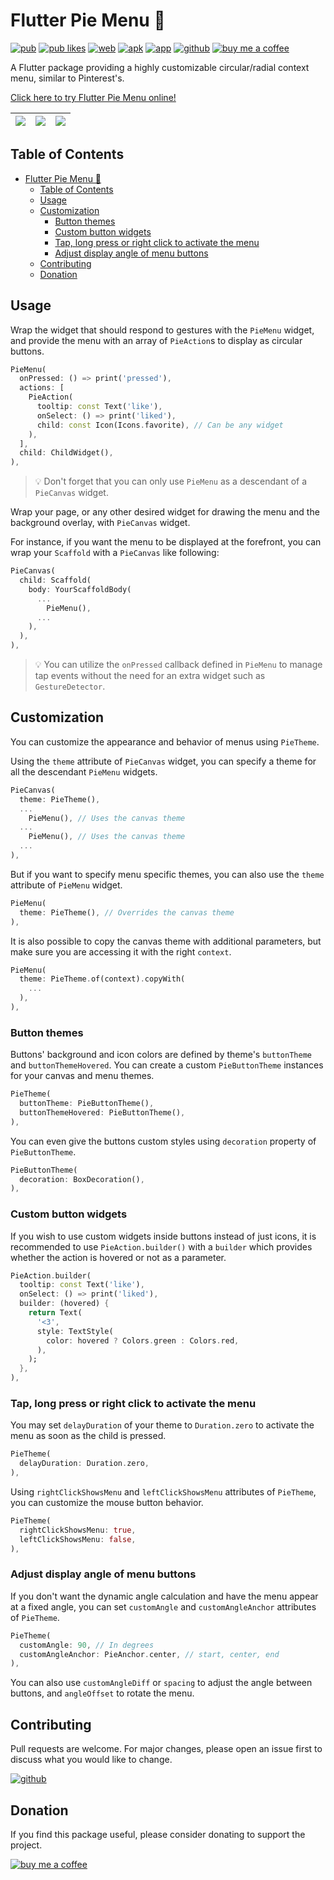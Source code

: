 # Flutter Pie Menu 🥧

[![pub](https://badges.genua.fr/pub/v/pie_menu)](https://pub.dev/packages/pie_menu)
[![pub likes](https://badges.genua.fr/pub/likes/pie_menu)](https://pub.dev/packages/pie_menu)
[![web](https://img.shields.io/badge/live-web&nbsp;demo-white.svg)](https://rasitayaz.github.io/flutter-pie-menu)
[![apk](https://img.shields.io/badge/apk-android&nbsp;demo-teal.svg)](https://github.com/rasitayaz/flutter-pie-menu/raw/showcase/demo/android.zip)
[![app](https://img.shields.io/badge/app-macos&nbsp;demo-blueviolet)](https://github.com/rasitayaz/flutter-pie-menu/raw/showcase/demo/macos.zip)
[![github](https://img.shields.io/badge/github-rasitayaz-red)](https://github.com/rasitayaz)
[![buy me a coffee](https://img.shields.io/badge/buy&nbsp;me&nbsp;a&nbsp;coffee-donate-gold)](https://buymeacoffee.com/rasitayaz)

A Flutter package providing a highly customizable circular/radial context menu, similar to Pinterest's.

[Click here to try Flutter Pie Menu online!](https://rasitayaz.github.io/flutter-pie-menu)

|![](https://raw.githubusercontent.com/rasitayaz/flutter-pie-menu/showcase/preview/screenshot-1.jpg)|![](https://raw.githubusercontent.com/rasitayaz/flutter-pie-menu/showcase/preview/example-1.gif)|![](https://raw.githubusercontent.com/rasitayaz/flutter-pie-menu/showcase/preview/example-2.gif)|
|:-:|:-:|:-:|

## Table of Contents

- [Flutter Pie Menu 🥧](#flutter-pie-menu-)
  - [Table of Contents](#table-of-contents)
  - [Usage](#usage)
  - [Customization](#customization)
    - [Button themes](#button-themes)
    - [Custom button widgets](#custom-button-widgets)
    - [Tap, long press or right click to activate the menu](#tap-long-press-or-right-click-to-activate-the-menu)
    - [Adjust display angle of menu buttons](#adjust-display-angle-of-menu-buttons)
  - [Contributing](#contributing)
  - [Donation](#donation)

## Usage

Wrap the widget that should respond to gestures with the `PieMenu` widget, and provide the menu with an array of `PieAction`s to display as circular buttons.

```dart
PieMenu(
  onPressed: () => print('pressed'),
  actions: [
    PieAction(
      tooltip: const Text('like'),
      onSelect: () => print('liked'),
      child: const Icon(Icons.favorite), // Can be any widget
    ),
  ],
  child: ChildWidget(),
),
```

> 💡 Don't forget that you can only use `PieMenu` as a descendant of a `PieCanvas` widget.

Wrap your page, or any other desired widget for drawing the menu and the background overlay, with `PieCanvas` widget.

For instance, if you want the menu to be displayed at the forefront, you can wrap your `Scaffold` with a `PieCanvas` like following:

```dart
PieCanvas(
  child: Scaffold(
    body: YourScaffoldBody(
      ...
        PieMenu(),
      ...
    ),
  ),
),
```

> 💡 You can utilize the `onPressed` callback defined in `PieMenu` to manage tap events without the need for an extra widget such as `GestureDetector`.

## Customization

You can customize the appearance and behavior of menus using `PieTheme`.

Using the `theme` attribute of `PieCanvas` widget, you can specify a theme for all the descendant `PieMenu` widgets.

```dart
PieCanvas(
  theme: PieTheme(),
  ...
    PieMenu(), // Uses the canvas theme
  ...
    PieMenu(), // Uses the canvas theme
  ...
),
```

But if you want to specify menu specific themes, you can also use the `theme` attribute of `PieMenu` widget.

```dart
PieMenu(
  theme: PieTheme(), // Overrides the canvas theme
),
```

It is also possible to copy the canvas theme with additional parameters, but make sure you are accessing it with the right `context`.

```dart
PieMenu(
  theme: PieTheme.of(context).copyWith(
    ...
  ),
),
```

### Button themes

Buttons' background and icon colors are defined by theme's `buttonTheme` and `buttonThemeHovered`. You can create a custom `PieButtonTheme` instances for your canvas and menu themes.

```dart
PieTheme(
  buttonTheme: PieButtonTheme(),
  buttonThemeHovered: PieButtonTheme(),
),
```

You can even give the buttons custom styles using `decoration` property of `PieButtonTheme`.

```dart
PieButtonTheme(
  decoration: BoxDecoration(),
),
```

### Custom button widgets

If you wish to use custom widgets inside buttons instead of just icons, it is recommended to use `PieAction.builder()` with a `builder` which provides whether the action is hovered or not as a parameter.

```dart
PieAction.builder(
  tooltip: const Text('like'),
  onSelect: () => print('liked'),
  builder: (hovered) {
    return Text(
      '<3',
      style: TextStyle(
        color: hovered ? Colors.green : Colors.red,
      ),
    );
  },
),
```

### Tap, long press or right click to activate the menu

You may set `delayDuration` of your theme to `Duration.zero` to activate the menu as soon as the child is pressed.

```dart
PieTheme(
  delayDuration: Duration.zero,
),
```

Using `rightClickShowsMenu` and `leftClickShowsMenu` attributes of `PieTheme`, you can customize the mouse button behavior.

```dart
PieTheme(
  rightClickShowsMenu: true,
  leftClickShowsMenu: false,
),
```

### Adjust display angle of menu buttons

If you don't want the dynamic angle calculation and have the menu appear at a fixed angle, you can set `customAngle` and `customAngleAnchor` attributes of `PieTheme`.

```dart
PieTheme(
  customAngle: 90, // In degrees
  customAngleAnchor: PieAnchor.center, // start, center, end
),
```

You can also use `customAngleDiff` or `spacing` to adjust the angle between buttons, and `angleOffset` to rotate the menu.

## Contributing

Pull requests are welcome. For major changes, please open an issue first to discuss what you would like to change.

[![github](https://img.shields.io/badge/github-flutter%20pie%20menu-white)](https://github.com/rasitayaz/flutter-pie-menu)

## Donation

If you find this package useful, please consider donating to support the project.

[![buy me a coffee](https://img.shields.io/badge/buy&nbsp;me&nbsp;a&nbsp;coffee-donate-gold)](https://buymeacoffee.com/rasitayaz)